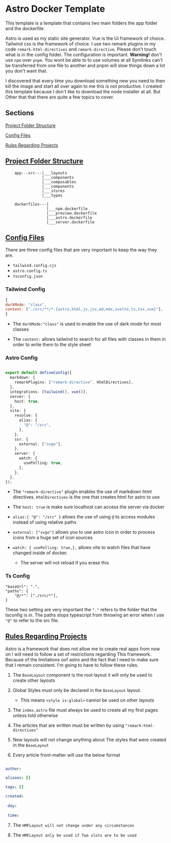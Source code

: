 # Astro Docker Template 


This template is a template that contains two main folders the app folder and the dockerfile. 

Astro is used as my static site generator. Vue is the Ui framework of choice. Tailwind css is the framework of choice.
I use two remark plugins in my code `remark-html-directives` and `remark-directive`. Please don't touch what is in the config folder. 
The configuration is important. **Warning!** don't use `npm` over `pnpm`. You wont be able to to use volumes at all 
Symlinks can't be transferred from one file to another and pnpm will slow things down a lot you don't want that. 

I discovered that every time you download something new you need to then kill the image and start all over again to me this is not productive.
I created this template because I don't like to download the node installer at all. But Other that that there are quite a few topics to cover.


## Sections 

[Project Folder Structure](#project-folder-structure)

[Config Files](#config-files)

[Rules Regarding Projects](#rules-regarding-projects)


## [Project Folder Structure](#sections) 

```
    app---src---|___layouts
                |___components
                |___composables
                |___components
                |___stores
                |___types

    dockerfiles---|
                  |___npm.dockerfile
                  |___preview.dockerfile
                  |___astro.dockerfile
                  |___server.dockerfile

```


## [Config Files](#sections)

There are three config files that are very important to keep the way they are.

- `tailwind.config.cjs`
- `astro.config.ts`
- `tsconfig.json`

### Tailwind Config

```js
{
darkMode: "class",
content: ["./src/**/*.{astro,html,js,jsx,md,mdx,svelte,ts,tsx,vue}"],
}
```

- The `darkMode:"class"` is used to enable the use of dark mode for most classes

- The `content:` allows tailwind to search for all files with classes in them in order to write them to the style sheet 


### Astro Config

```ts 

export default defineConfig({
  markdown: {
    remarkPlugins: ["remark-directive", HtmlDirectives],
  },
  integrations: [tailwind(), vue()],
  server: {
    host: true,
  },
  vite: {
    resolve: {
      alias: {
        "@": "/src",
      },
    },
    ssr: {
      external: ["svgo"],
    },
    server: {
      watch: {
        usePolling: true,
      },
    },
  },
});


```

- The `"remark-directive"` plugin enables the use of markdown html directives. `HtmlDirectives` is the one that creates html for astro to use 

- The `host: true` is make sure localhost can access the server via docker 

- `alias:{ "@": "/src" }` allows the use of using `@` to access modules instead of using relative paths 

- `external: ["svgo"]` allows you to use astro icon in order to process icons from a huge set of icon sources

- `watch: { usePolling: true,},` allows vite to watch files that have changed inside of docker. 
    - The server will not reload if you erase this   


### Ts Config

```
"baseUrl": ".",
"paths": {
    "@/*": ["./src/*"],
}
```

These two setting are very important the `"."` refers to the folder that the tsconfig is in.
The paths stops typescript from throwing an error when I use `"@"` to refer to the src file.   


## [Rules Regarding Projects](#sections)


Astro is a framework that does not allow me to create real apps from now on I will need to follow a set of restrictions regarding This framework.  
Because of the limitations oof astro and the fact that I need to make sure that I remain consistent. I'm going to have to follow these rules.

1. The `BaseLayout` component is the root layout it will only be used to create other layouts

2. Global Styles must only be declared in the `BaseLayout` layout. 
    
    - This means `<style is:global>` cannot be used on other layouts   

3. The `index.astro` file must always be used to create all my first pages unless told otherwise 

4. The articles that are written must be written by using `"remark-html-directives"`

5. New layouts will not change anything about The styles that were created in the `BaseLayout`

6. Every article front-matter will use the below format

```yaml

author: 

aliases: []

tags: []

created:  
 
 day: 
 
 time: 


```
7. The `HMFLayout will not change under any circumstances`

8. The `HMFLayout only be used if Two slots are to be used`

